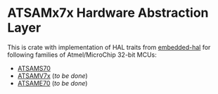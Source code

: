 # ATSAMx7x Hardware Abstraction Layer

This is crate with implementation of HAL traits from [embedded-hal](https://crates.io/crates/embedded-hal) for following families of Atmel/MicroChip 32-bit MCUs:

* [ATSAMS70](https://www.microchip.com/ParamChartSearch/chart.aspx?branchID=2116)
* [ATSAMV7x](https://www.microchip.com/ParamChartSearch/Chart.aspx?branchID=2117) (_to be done_)
* [ATSAME70](https://www.microchip.com/ParamChartSearch/Chart.aspx?branchID=2113) (_to be done_)
